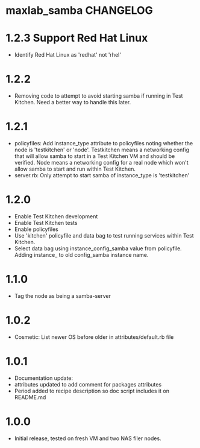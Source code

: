 # maxlab_samba CHANGELOG

# 1.2.3 Support Red Hat Linux

* Identify Red Hat Linux as 'redhat' not 'rhel'

# 1.2.2

* Removing code to attempt to avoid starting samba if running in Test Kitchen. Need a better way to handle this later.

# 1.2.1

* policyfiles: Add instance_type attribute to policyfiles noting whether the node is 'testkitchen' or 'node'.  Testkitchen means a networking config that will allow samba to start in a Test Kitchen VM and should be verified.  Node means a networking config for a real node which won't allow samba to start and run within Test Kitchen.
* server.rb: Only attempt to start samba of instance_type is 'testkitchen'

# 1.2.0

* Enable Test Kitchen development
* Enable Test Kitchen tests
* Enable policyfiles
* Use 'kitchen' policyfile and data bag to test running services within Test Kitchen.
* Select data bag using instance_config_samba value from policyfile. Adding instance_ to old config_samba instance name.

# 1.1.0

* Tag the node as being a samba-server

# 1.0.2

* Cosmetic: List newer OS before older in attributes/default.rb file

# 1.0.1

* Documentation update:
* attributes updated to add comment for packages attributes
* Period added to recipe description so doc script includes it on README.md

# 1.0.0

* Initial release, tested on fresh VM and two NAS filer nodes.
